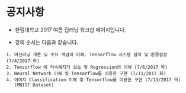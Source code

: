 # 공지사항
* 한림대학교 2017 여름 딥러닝 워크샵 페이지입니다.

* 강의 순서는 다음과 같습니다.
```
1. 머신러닝 개론 및 주요 개념의 이해. Tensorflow 시스템 설치 및 환경설정 (7/4/2017 화)
2. Tensorflow 에 익숙해지기 실습 및 Regression의 이해 (7/6/2017 목)
3. Neural Network 이해 및 Tensorflow를 이용한 구현 (7/11/2017 화)
4. 이미지 Classification 이해 및 Tensorflow를 이용한 구현 (7/13/2017 목)
   (MNIST Dataset)
```
